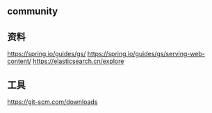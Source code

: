 ## community

## 资料
https://spring.io/guides/gs/
https://spring.io/guides/gs/serving-web-content/
https://elasticsearch.cn/explore

## 工具
https://git-scm.com/downloads